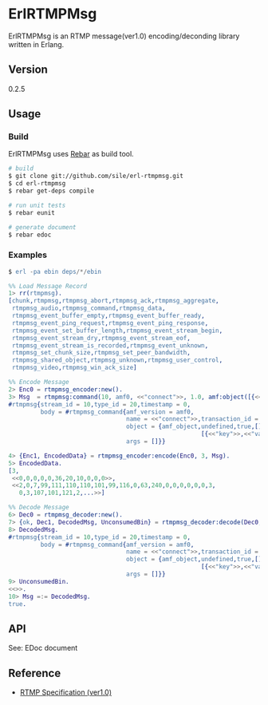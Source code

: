 # ErlRTMPMsg

ErlRTMPMsg is an RTMP message(ver1.0) encoding/deconding library written in Erlang.

## Version
0.2.5

## Usage
### Build

ErlRTMPMsg uses [Rebar](https://github.com/basho/rebar/) as build tool.

```sh
# build
$ git clone git://github.com/sile/erl-rtmpmsg.git
$ cd erl-rtmpmsg
$ rebar get-deps compile

# run unit tests
$ rebar eunit

# generate document
$ rebar edoc
```

### Examples

```erlang
$ erl -pa ebin deps/*/ebin

%% Load Message Record
1> rr(rtmpmsg).
[chunk,rtmpmsg,rtmpmsg_abort,rtmpmsg_ack,rtmpmsg_aggregate,
 rtmpmsg_audio,rtmpmsg_command,rtmpmsg_data,
 rtmpmsg_event_buffer_empty,rtmpmsg_event_buffer_ready,
 rtmpmsg_event_ping_request,rtmpmsg_event_ping_response,
 rtmpmsg_event_set_buffer_length,rtmpmsg_event_stream_begin,
 rtmpmsg_event_stream_dry,rtmpmsg_event_stream_eof,
 rtmpmsg_event_stream_is_recorded,rtmpmsg_event_unknown,
 rtmpmsg_set_chunk_size,rtmpmsg_set_peer_bandwidth,
 rtmpmsg_shared_object,rtmpmsg_unknown,rtmpmsg_user_control,
 rtmpmsg_video,rtmpmsg_win_ack_size]

%% Encode Message
2> Enc0 = rtmpmsg_encoder:new().
3> Msg  = rtmpmsg:command(10, amf0, <<"connect">>, 1.0, amf:object([{<<"key">>, <<"value">>}]), []).
#rtmpmsg{stream_id = 10,type_id = 20,timestamp = 0,
         body = #rtmpmsg_command{amf_version = amf0,
                                 name = <<"connect">>,transaction_id = 1.0,
                                 object = {amf_object,undefined,true,[],
                                                      [{<<"key">>,<<"value">>}]},
                                 args = []}}

4> {Enc1, EncodedData} = rtmpmsg_encoder:encode(Enc0, 3, Msg).
5> EncodedData.
[3,
 <<0,0,0,0,0,36,20,10,0,0,0>>,
 <<2,0,7,99,111,110,110,101,99,116,0,63,240,0,0,0,0,0,0,3,
   0,3,107,101,121,2,...>>]

%% Decode Message
6> Dec0 = rtmpmsg_decoder:new().
7> {ok, Dec1, DecodedMsg, UnconsumedBin} = rtmpmsg_decoder:decode(Dec0, list_to_binary(EncodedData)).
8> DecodedMsg.
#rtmpmsg{stream_id = 10,type_id = 20,timestamp = 0,
         body = #rtmpmsg_command{amf_version = amf0,
                                 name = <<"connect">>,transaction_id = 1.0,
                                 object = {amf_object,undefined,true,[],
                                                      [{<<"key">>,<<"value">>}]},
                                 args = []}}
9> UnconsumedBin.
<<>>.
10> Msg =:= DecodedMsg.
true.
```

## API

See: EDoc document

## Reference
* [RTMP Specification (ver1.0)](http://wwwimages.adobe.com/www.adobe.com/content/dam/Adobe/en/devnet/rtmp/pdf/rtmp_specification_1.0.pdf)
